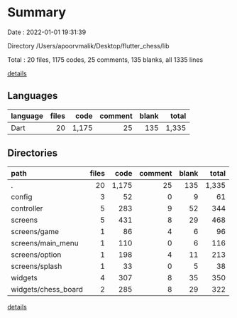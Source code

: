# Summary

Date : 2022-01-01 19:31:39

Directory /Users/apoorvmalik/Desktop/flutter_chess/lib

Total : 20 files,  1175 codes, 25 comments, 135 blanks, all 1335 lines

[details](details.md)

## Languages
| language | files | code | comment | blank | total |
| :--- | ---: | ---: | ---: | ---: | ---: |
| Dart | 20 | 1,175 | 25 | 135 | 1,335 |

## Directories
| path | files | code | comment | blank | total |
| :--- | ---: | ---: | ---: | ---: | ---: |
| . | 20 | 1,175 | 25 | 135 | 1,335 |
| config | 3 | 52 | 0 | 9 | 61 |
| controller | 5 | 283 | 9 | 52 | 344 |
| screens | 5 | 431 | 8 | 29 | 468 |
| screens/game | 1 | 86 | 4 | 6 | 96 |
| screens/main_menu | 1 | 110 | 0 | 6 | 116 |
| screens/option | 1 | 198 | 4 | 11 | 213 |
| screens/splash | 1 | 33 | 0 | 5 | 38 |
| widgets | 4 | 307 | 8 | 35 | 350 |
| widgets/chess_board | 2 | 285 | 8 | 29 | 322 |

[details](details.md)